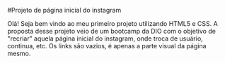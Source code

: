 #Projeto de página inicial do instagram

Olá! Seja bem vindo ao meu primeiro projeto utilizando HTML5 e CSS.
A proposta desse projeto veio de um bootcamp da DIO com o objetivo de "recriar" aquela página inicial do instagram, onde troca de usuário, continua, etc.
Os links são vazios, é apenas a parte visual da página mesmo.
